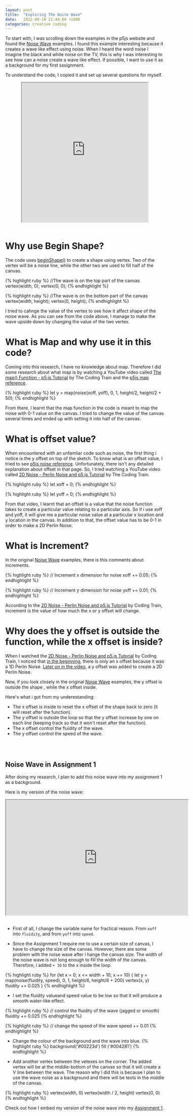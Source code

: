 ```yaml
---
layout: post
title:  "Exploring The Noise Wave"
date:   2022-08-18 21:44:00 +1000
categories: creative coding
---
```


To start with, I was scrolling down the examples in the p5js website and found the [Noise Wave][noise-wave] examples. I found this example interesting because it creates a wave like effect using noise. When I heard the word noise I imagine the black and white noise on the TV, this is why I was interesting to see how can a noise create a wave like effect. If possible, I want to use it as a background for my first sssignment.

To understand the code, I copied it and set up several questions for myself.

<div align ="center">
  <iframe width="400" height="442" src="https://editor.p5js.org/reilivia/full/Ullt443Y1"></iframe>
</div>
<br>

# Why use Begin Shape?
The code uses [beginShape()][begin-shape] to create a shape using vertex. Two of the vertex will be a noise line, while the other two are used to fill half of the canvas.

{% highlight ruby %}
//The wave is on the top part of the canvas
  vertex(width, 0);
  vertex(0, 0);
{% endhighlight %}

{% highlight ruby %}
//The wave is on the bottom part of the canvas
  vertex(width, height);
  vertex(0, height);
{% endhighlight %}

I tried to cahnge the value of the vertex to see how it affect shape of the noise wave. As you can see from the code above, I manage to make the wave upside down by changing the value of the two vertex.

# What is Map and why use it in this code?
Coming into this research, I have no knowledge about map. Therefore I did some research about what map is by watching a YouTube video called [The map() Function - p5.js Tutorial][map-1] by The Coding Train and the [p5js map reference][map-2].

{% highlight ruby %}
    let y = map(noise(xoff, yoff), 0, 1, height/2, height/2 + 50);
{% endhighlight %}

From there, I learnt that the map function in the code is meant to map the noise with 0-1 value on the canvas. I tried to change the value of the canvas several times and ended up with setting it into half of the canvas.

# What is offset value?
When encountered with an unfamliar code such as noise, the first thing i notice is the y offset on top of the sketch. To know what is an offset value, I tried to see [p5js noise reference][noise-1]. Unfortunately, there isn't any detailed explanation about offset in that page. So, I tried watching a YouTube video called [2D Noise - Perlin Noise and p5.js Tutorial][noise-2] by The Coding Train.

{% highlight ruby %}
let xoff = 0;
{% endhighlight %}

{% highlight ruby %}
let yoff = 0;
{% endhighlight %}

From that video, I learnt that an offset is a value that the noise function takes to create a particular value relating to a particular axis. So if i use xoff and yoff, it will give me a particular noise value at a particular x location and y location in the canvas. In addition to that, the offset value has to be 0-1 in order to make a 2D Perlin Noise.

# What is Increment?
In the original [Noise Wave][noise-wave] examples, there is this comments about increments.

{% highlight ruby %}
 // Increment x dimension for noise
    xoff += 0.05;
{% endhighlight %}

{% highlight ruby %}
 // Increment y dimension for noise
    yoff += 0.01;
{% endhighlight %}

According to the [2D Noise - Perlin Noise and p5.js Tutorial][noise-2] by Coding Train, increment is the value of how much the x or y offset will change.

# Why does the y offset is outside the function, while the x offset is inside?

When I watched the [2D Noise - Perlin Noise and p5.js Tutorial][noise-2] by Coding Train, I noticed that [in the beginning][noise-1d], there is only an x offset because it was a 1D Perlin Noise. [Later on in the video][noise-2d], a y offset was added to create a 2D Perlin Noise. 

Now, if you look closely in the original [Noise Wave][noise-wave] examples, the y offset is outside the shape , while the x offset inside. 

Here's what i got from my underestanding:
* The x offset is inside to reset the x offset of the shape back to zero (it will reset after the function). 
* The y offset is outside the loop so that the y offset increase by one on each line (keeping track so that it won't reset after the function).
* The x offset control the fluidity of the wave. 
* The y offset control the speed of the wave.

<br>
<br>

## Noise Wave in Assignment 1
After doing my research, I plan to add this noise wave into my assignment 1 as a background. 

Here is my version of the noise wave:

<div align ="center">
  <iframe width="576" height="366" src="https://editor.p5js.org/reilivia/full/WMf3A7mvE"></iframe>
</div>
<br>

* First of all, I change the variable name for fractical reason. From `xoff` into `fluidity`, and from `yoff` into `speed`.

* Since the Assignment 1 require me to use a certain size of canvas, I have to change the size of the canvas. However, there are some problem with the noise wave after i hange the canvas size. The width of the noise wave is not long enough to fill the width of the canvas. Therefore, i added `+ 10` to the x inside the loop.

{% highlight ruby %}
for (let x = 0; x <= width + 10; x += 10) {
    let y = map(noise(fluidity, speed), 0, 1, height/6, height/6 + 200)
    vertex(x, y)
    fluidity += 0.025
  }
{% endhighlight %}

* I set the fluidity valueand speed value to be low so that it will produce a smooth water-like effect.

{% highlight ruby %}
  // control the fluidity of the wave (jagged or smooth)
    fluidity += 0.025
{% endhighlight %}

{% highlight ruby %}
  // change the speed of the wave
    speed += 0.01
{% endhighlight %}

* Change the colour of the background and the wave into blue.
{% highlight ruby %}
  background('#00223d')
  fill ('#004281')
{% endhighlight %}


* Add another vertex between the vetexes on the corner. The added vertex will be at the middle-bottom of the canvas so that it will create a V line between the wave. The reason why I did this is because I plan to use the wave noise as a background and there will be texts in the middle of the canvas.

{% highlight ruby %}
  vertex(width, 0)
  vertex(width / 2, height)
  vertex(0, 0)
{% endhighlight %}



Check out how I embed my version of the noise wave into my [Assignment 1][assignment1].


[noise-wave]: https://p5js.org/examples/math-noise-wave.html 

[begin-shape]:https://p5js.org/reference/#/p5/beginShape

[map-1]: https://youtu.be/nicMAoW6u1g 
[map-2]: https://p5js.org/reference/#/p5/map 

[noise-1]: https://p5js.org/reference/#/p5/noise 
[noise-2]: https://youtu.be/ikwNrFvnL3g 

[noise-1d]:https://youtu.be/ikwNrFvnL3g?t=505  
[noise-2d]:https://youtu.be/ikwNrFvnL3g?t=532   

[assignment1]:https://reilivia.github.io/creative/coding/2022/08/20/assignment-1-documentation.html 